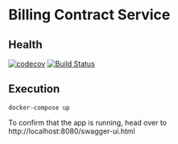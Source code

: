 # Billing Contract Service

## Health
[![codecov](https://codecov.io/gh/wesjordan/billingcontract/branch/master/graph/badge.svg)](https://codecov.io/gh/wesjordan/billingcontract) [![Build Status](https://travis-ci.org/wesjordan/billingcontract.svg?branch=master)](https://travis-ci.org/wesjordan/billingcontract)

## Execution
```
docker-compose up
```
To confirm that the app is running, head over to http://localhost:8080/swagger-ui.html 